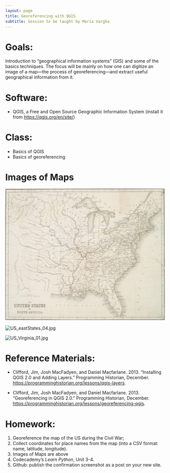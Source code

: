 ```yaml
---
layout: page
title: Georeferencing with QGIS
subtitle: Session to be taught by María Vargha
---
```


# Goals:

Introduction to “geographical information systems” (GIS) and some of the basics techniques. The focus will be mainly on how one can digitize an image of a map—the process of georeferencing—and extract useful geographical information from it.


# Software:

* QGIS, a Free and Open Source Geographic Information System
(install it from <https://qgis.org/en/site/>) 


# Class:

* Basics of QGIS
* Basics of georeferencing

# Images of Maps

![US_eastStates_03.jpg](/files/05/US_eastStates_03.jpg)

![US_eastStates_04.jpg](/files/05/US_eastStates_04.jpg)

![US_Virginia_01.jpg](/files/05/US_Virginia_01.jpg)

# Reference Materials:

* Clifford, Jim, Josh MacFadyen, and Daniel Macfarlane. 2013. “Installing QGIS 2.0 and Adding Layers.” Programming Historian, December. <https://programminghistorian.org/lessons/qgis-layers>.

* Clifford, Jim, Josh MacFadyen, and Daniel Macfarlane. 2013. “Georeferencing in QGIS 2.0.” Programming Historian, December. <https://programminghistorian.org/lessons/georeferencing-qgis>.


# Homework:

1. Georeference the map of the US during the Civil War;
2. Collect coordinates for place names from the map (into a CSV format: name, latitude, longitude).
3. Images of Maps are above
4. Codecademy’s *Learn Python*, Unit 3-4.
5. Github: publish the confirmation screenshot as a post on your new site.
